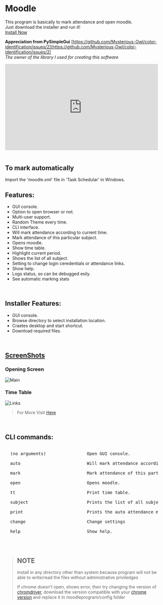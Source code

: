 # Moodle

This program is basically to mark attendance and open moodle.<br>
Just download the installer and run it! <br>
[Install Now](https://github.com/Mysterious-Owl/moodle/releases/) 
<br>

__Appreciation from PySimpleGui__ [https://github.com/Mysterious-Owl/color-identification/issues/2](https://github.com/Mysterious-Owl/color-identification/issues/2)    
*The owner of the library I used for creating this software*

<div style="max-width:600px;">
<div style="position: relative;width: 100%;height: 0;padding-bottom: 56.25%;">
<iframe style="position: absolute;top: 0;left: 0;width: 100%;height: 100%;" src="https://www.youtube.com/embed/vzU-uWL1MRs" frameborder="0" allow="accelerometer; autoplay; clipboard-write; encrypted-media; gyroscope; picture-in-picture" allowfullscreen></iframe>
</div></div><br>


## To mark automatically
Import the 'moodle.xml' file in 'Task Schedular' in Windows.
<br>

## Features:
  - GUI console.
  - Option to open browser or not.
  - Multi-user support.
  - Random Theme every time.
  - CLI interface.
  - Will mark attendance according to current time.
  - Mark attendance of this particular subject.
  - Opens moodle.
  - Show time table.
  - Highlight current period.
  - Shows the list of all subject.
  - Setting to change login ceredentials or attendance links.
  - Show help.
  - Logs status, so can be debugged esily.
  - See automatic marking stats

<br>

## Installer Features:
<ul>
  <li>GUI console. </li>
  <li>Browse directory to select installation location. </li>
  <li>Craetes desktop and start shortcut. </li>
  <li>Download required files. </li>
</ul>
<br>

## [ScreenShots](https://mysterious-owl.github.io/moodle/screenshots/)
### Opening Screen    
![Main](https://mysterious-owl.github.io/moodle/screenshots/Main.png)
<br>
### Time Table
![Links](https://mysterious-owl.github.io/moodle/screenshots/Time%20Table.png)
<br>
> For More Visit [Here](https://mysterious-owl.github.io/moodle/screenshots/)
<br>


## CLI commands:   
<pre>  
  (no arguments)                Open GUI console. <br>
  auto                          Will mark attendance according to current time. <br>
  mark                          Mark attendance of this particular subject. <br>
  open                          Opens moodle. <br>
  tt                            Print time table. <br>
  subject                       Prints the list of all subject. <br>
  print                         Prints the auto attendance marking stats. <br>
  change                        Change settings <br>
  help                          Show help. <br>
</pre>

<br>

> ## NOTE
> Install in any directory other than system because program will not be able to write/read the files without administrative priviledges
>
> If chrome doesn't open, shows error, then try changing the version of [chromdriver](https://chromedriver.chromium.org/downloads), download the version compatible with your [chrome version](chrome://settings/help) and replace it in moodleprogram/config folder
 <br>


